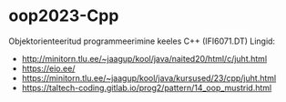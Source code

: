 # oop2023-Cpp
Objektorienteeritud programmeerimine keeles C++ (IFI6071.DT)
Lingid: 
 * http://minitorn.tlu.ee/~jaagup/kool/java/naited20/html/c/juht.html
 * https://eio.ee/
 * https://minitorn.tlu.ee/~jaagup/kool/java/kursused/23/cpp/juht.html
 * https://taltech-coding.gitlab.io/prog2/pattern/14_oop_mustrid.html
